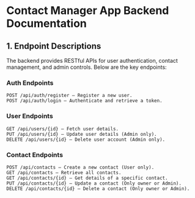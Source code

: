 # Contact Manager App Backend Documentation

## 1. Endpoint Descriptions

The backend provides RESTful APIs for user authentication, contact management, and admin controls. Below are the key endpoints:

### **Auth Endpoints**

```http
POST /api/auth/register – Register a new user.
POST /api/auth/login – Authenticate and retrieve a token.
```

### **User Endpoints**

```http
GET /api/users/{id} – Fetch user details.
PUT /api/users/{id} – Update user details (Admin only).
DELETE /api/users/{id} – Delete user account (Admin only).
```

### **Contact Endpoints**

```http
POST /api/contacts – Create a new contact (User only).
GET /api/contacts – Retrieve all contacts.
GET /api/contacts/{id} – Get details of a specific contact.
PUT /api/contacts/{id} – Update a contact (Only owner or Admin).
DELETE /api/contacts/{id} – Delete a contact (Only owner or Admin).
```
